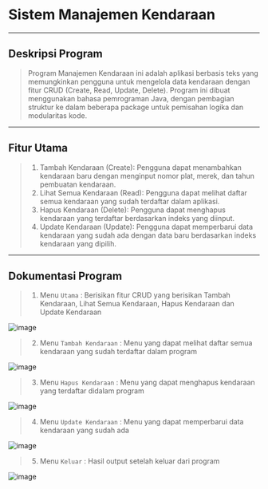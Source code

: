 # Sistem Manajemen Kendaraan
---
## Deskripsi Program
> Program Manajemen Kendaraan ini adalah aplikasi berbasis teks yang memungkinkan pengguna untuk mengelola data kendaraan dengan fitur CRUD (Create, Read, Update, Delete).
> Program ini dibuat menggunakan bahasa pemrograman Java, dengan pembagian struktur ke dalam beberapa package untuk pemisahan logika dan modularitas kode.

---
## Fitur Utama
> 1. Tambah Kendaraan (Create): Pengguna dapat menambahkan kendaraan baru dengan menginput nomor plat, merek, dan tahun pembuatan kendaraan.
> 2. Lihat Semua Kendaraan (Read): Pengguna dapat melihat daftar semua kendaraan yang sudah terdaftar dalam aplikasi.
> 3. Hapus Kendaraan (Delete): Pengguna dapat menghapus kendaraan yang terdaftar berdasarkan indeks yang diinput.
> 4. Update Kendaraan (Update): Pengguna dapat memperbarui data kendaraan yang sudah ada dengan data baru berdasarkan indeks kendaraan yang dipilih.
---

## Dokumentasi Program
> 1. Menu `Utama` : Berisikan fitur CRUD yang berisikan Tambah Kendaraan, Lihat Semua Kendaraan, Hapus Kendaraan dan Update Kendaraan

![image](https://github.com/user-attachments/assets/6da09d83-b0e3-4c17-bf72-1daf5ebbf5b4)

> 2. Menu `Tambah Kendaraan` : Menu yang dapat melihat daftar semua kendaraan yang sudah terdaftar dalam program

![image](https://github.com/user-attachments/assets/7bc4348d-12c0-4a4a-991c-d06127a5d5fe)

> 3. Menu `Hapus Kendaraan` : Menu yang dapat menghapus kendaraan yang terdaftar didalam program

![image](https://github.com/user-attachments/assets/dff07981-e3f2-4183-b427-a73b7f490162)

> 4. Menu `Update Kendaraan` : Menu yang dapat memperbarui data kendaraan yang sudah ada

![image](https://github.com/user-attachments/assets/5298e50a-1d8b-47e5-b1b9-fd6975dc9a6e)

>5. Menu `Keluar` : Hasil output setelah keluar dari program

![image](https://github.com/user-attachments/assets/ac58403c-d848-469e-a3e9-74c13e19693c)


